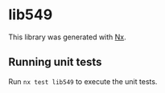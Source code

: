 # lib549

This library was generated with [Nx](https://nx.dev).

## Running unit tests

Run `nx test lib549` to execute the unit tests.
